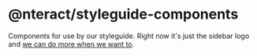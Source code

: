 # @nteract/styleguide-components

Components for use by our styleguide. Right now it's just the sidebar logo and [we can do more when we want to](https://react-styleguidist.js.org/docs/configuration.html#styleguidecomponents).
